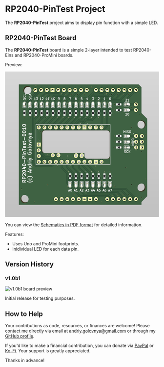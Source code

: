 # RP2040-PinTest Project

The **RP2040-PinTest** project aims to display pin function with a simple LED.

## RP2040-PinTest Board

The **RP2040-PinTest** board is a simple 2-layer intended to test RP2040-Eins and RP2040-ProMini boards.

Preview:

![RP2040-PinTest Front preview](img/Front.png)

You can view the [Schematics in PDF format](doc/RP2040-PinTest.pdf) for detailed information.

Features:

- Uses Uno and ProMini footprints.
- Inidividual LED for each data pin.

## Version History

### v1.0b1

![v1.0b1 board preview](img/v1.0b1.png)

Initial release for testing purposes.

## How to Help

Your contributions as code, resources, or finances are welcome! Please contact me directly via email at andriy.golovnya@gmail.com or through my [GitHub profile](https://github.com/red-scorp).

If you'd like to make a financial contribution, you can donate via [PayPal](http://paypal.me/redscorp) or [Ko-Fi](http://ko-fi.com/redscorp). Your support is greatly appreciated.

Thanks in advance!